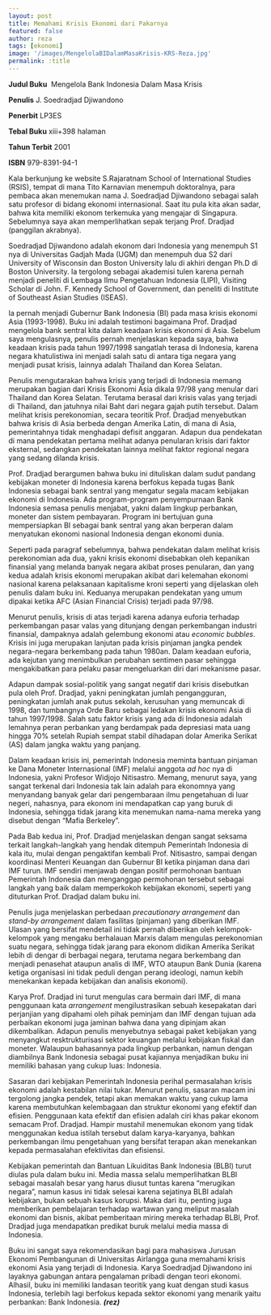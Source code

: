 ```yaml
---
layout: post
title: Memahami Krisis Ekonomi dari Pakarnya
featured: false
author: reza
tags: [ekonomi]
image: '/images/MengelolaBIDalamMasaKrisis-KRS-Reza.jpg'
permalink: :title
---
```


**Judul Buku**  Mengelola Bank Indonesia Dalam Masa Krisis

**Penulis** J. Soedradjad Djiwandono

**Penerbit** LP3ES

**Tebal Buku** xiii+398 halaman

**Tahun Terbit** 2001

**ISBN** 979-8391-94-1

Kala berkunjung ke website S.Rajaratnam School of International Studies (RSIS), tempat di mana Tito Karnavian menempuh doktoralnya, para pembaca akan menemukan nama J. Soedradjad Djiwandono sebagai salah satu profesor di bidang ekonomi internasional. Saat itu pula kita akan sadar, bahwa kita memiliki ekonom terkemuka yang mengajar di Singapura. Sebelumnya saya akan memperlihatkan sepak terjang Prof. Dradjad (panggilan akrabnya).

Soedradjad Djiwandono adalah ekonom dari Indonesia yang menempuh S1 nya di Universitas Gadjah Mada (UGM) dan menempuh dua S2 dari University of Wisconsin dan Boston University lalu di akhiri dengan Ph.D di Boston University. Ia tergolong sebagai akademisi tulen karena pernah menjadi peneliti di Lembaga Ilmu Pengetahuan Indonesia (LIPI), Visiting Scholar di John. F. Kennedy School of Government, dan peneliti di Institute of Southeast Asian Studies (ISEAS).

Ia pernah menjadi Gubernur Bank Indonesia (BI) pada masa krisis ekonomi Asia (1993-1998). Buku ini adalah testimoni bagaimana Prof. Dradjad mengelola bank sentral kita dalam keadaan krisis ekonomi di Asia. Sebelum saya mengulasnya, penulis pernah menjelaskan kepada saya, bahwa keadaan krisis pada tahun 1997/1998 sangatlah terasa di Indonesia, karena negara khatulistiwa ini menjadi salah satu di antara tiga negara yang menjadi pusat krisis, lainnya adalah Thailand dan Korea Selatan.

Penulis mengutarakan bahwa krisis yang terjadi di Indonesia memang merupakan bagian dari Krisis Ekonomi Asia dikala 97/98 yang menular dari Thailand dan Korea Selatan. Terutama berasal dari krisis valas yang terjadi di Thailand, dan jatuhnya nilai Baht dari negara gajah putih tersebut. Dalam melihat krisis perekonomian, secara teoritik Prof. Dradjad menyebutkan bahwa krisis di Asia berbeda dengan Amerika Latin, di mana di Asia, pemerintahnya tidak menghadapi defisit anggaran. Adapun dua pendekatan di mana pendekatan pertama melihat adanya penularan krisis dari faktor eksternal, sedangkan pendekatan lainnya melihat faktor regional negara yang sedang dilanda krisis.

Prof. Dradjad berargumen bahwa buku ini dituliskan dalam sudut pandang kebijakan moneter di Indonesia karena berfokus kepada tugas Bank Indonesia sebagai bank sentral yang mengatur segala macam kebijakan ekonomi di Indonesia. Ada program-program penyempurnaan Bank Indonesia semasa penulis menjabat, yakni dalam lingkup perbankan, moneter dan sistem pembayaran. Program ini bertujuan guna mempersiapkan BI sebagai bank sentral yang akan berperan dalam menyatukan ekonomi nasional Indonesia dengan ekonomi dunia.

Seperti pada paragraf sebelumnya, bahwa pendekatan dalam melihat krisis perekonomian ada dua, yakni krisis ekonomi disebabkan oleh kepanikan finansial yang melanda banyak negara akibat proses penularan, dan yang kedua adalah krisis ekonomi merupakan akibat dari kelemahan ekonomi nasional karena pelaksanaan kapitalisme kroni seperti yang dijelaskan oleh penulis dalam buku ini. Keduanya merupakan pendekatan yang umum dipakai ketika AFC (Asian Financial Crisis) terjadi pada 97/98.

Menurut penulis, krisis di atas terjadi karena adanya euforia terhadap perkembangan pasar valas yang ditunjang dengan perkembangan industri finansial, dampaknya adalah gelembung ekonomi atau _economic bubbles_. Krisis ini juga merupakan lanjutan pada krisis pinjaman jangka pendek negara-negara berkembang pada tahun 1980an. Dalam keadaan euforia, ada kejutan yang menimbulkan perubahan sentimen pasar sehingga mengakibatkan para pelaku pasar mengeluarkan diri dari mekanisme pasar.

Adapun dampak sosial-politik yang sangat negatif dari krisis disebutkan pula oleh Prof. Dradjad, yakni peningkatan jumlah pengangguran, peningkatan jumlah anak putus sekolah, kerusuhan yang memuncak di 1998, dan tumbangnya Orde Baru sebagai ledakan krisis ekonomi Asia di tahun 1997/1998. Salah satu faktor krisis yang ada di Indonesia adalah lemahnya peran perbankan yang berdampak pada depresiasi mata uang hingga 70% setelah Rupiah sempat stabil dihadapan dolar Amerika Serikat (AS) dalam jangka waktu yang panjang.

Dalam keadaan krisis ini, pemerintah Indonesia meminta bantuan pinjaman ke Dana Moneter Internasional (IMF) melalui anggota _ad hoc_ nya di Indonesia, yakni Profesor Widjojo Nitisastro. Memang, menurut saya, yang sangat terkenal dari Indonesia tak lain adalah para ekonomnya yang menyandang banyak gelar dari pengembaraan ilmu pengetahuan di luar negeri, nahasnya, para ekonom ini mendapatkan cap yang buruk di Indonesia, sehingga tidak jarang kita menemukan nama-nama mereka yang disebut dengan “Mafia Berkeley”.

Pada Bab kedua ini, Prof. Dradjad menjelaskan dengan sangat seksama terkait langkah-langkah yang hendak ditempuh Pemerintah Indonesia di kala itu, mulai dengan pengaktifan kembali Prof. Nitisastro, sampai dengan koordinasi Menteri Keuangan dan Gubernur BI ketika pinjaman dana dari IMF turun. IMF sendiri menjawab dengan positif permohonan bantuan Pemerintah Indonesia dan menganggap permohonan tersebut sebagai langkah yang baik dalam memperkokoh kebijakan ekonomi, seperti yang dituturkan Prof. Dradjad dalam buku ini.

Penulis juga menjelaskan perbedaan _precautionary arrangement_ dan _stand-by arrangement_ dalam fasilitas (pinjaman) yang diberikan IMF. Ulasan yang bersifat mendetail ini tidak pernah diberikan oleh kelompok-kelompok yang mengaku berhalauan Marxis dalam mengulas perekonomian suatu negara, sehingga tidak jarang para ekonom didikan Amerika Serikat lebih di dengar di berbagai negara, terutama negara berkembang dan menjadi penasehat ataupun analis di IMF, WTO ataupun Bank Dunia (karena ketiga organisasi ini tidak peduli dengan perang ideologi, namun kebih menekankan kepada kebijakan dan analisis ekonomi).

Karya Prof. Dradjad ini turut mengulas cara bermain dari IMF, di mana penggunaan kata _arrangement_ mengilustrasikan sebuah kesepakatan dari perjanjian yang dipahami oleh pihak peminjam dan IMF dengan tujuan ada perbaikan ekonomi juga jaminan bahwa dana yang dipinjam akan dikembalikan. Adapun penulis menyebutnya sebagai paket kebijakan yang menyangkut resktrukturisasi sektor keuangan melalui kebijakan fiskal dan moneter. Walaupun bahasannya pada lingkup perbankan, namun dengan diambilnya Bank Indonesia sebagai pusat kajiannya menjadikan buku ini memiliki bahasan yang cukup luas: Indonesia.

Sasaran dari kebijakan Pemerintah Indonesia perihal permasalahan krisis ekonomi adalah kestabilan nilai tukar. Menurut penulis, sasaran macam ini tergolong jangka pendek, tetapi akan memakan waktu yang cukup lama karena membutuhkan kelembagaan dan struktur ekonomi yang efektif dan efisien. Penggunaan kata efektif dan efisien adalah ciri khas pakar ekonom semacam Prof. Dradjad. Hampir mustahil menemukan ekonom yang tidak menggunakan kedua istilah tersebut dalam karya-karyanya, bahkan perkembangan ilmu pengetahuan yang bersifat terapan akan menekankan kepada permasalahan efektivitas dan efisiensi.

Kebijakan pemerintah dan Bantuan Likuiditas Bank Indonesia (BLBI) turut diulas pula dalam buku ini. Media massa selalu memperlihatkan BLBI sebagai masalah besar yang harus diusut tuntas karena “merugikan negara”, namun kasus ini tidak selesai karena sejatinya BLBI adalah kebijakan, bukan sebuah kasus korupsi. Maka dari itu, penting juga memberikan pembelajaran terhadap wartawan yang meliput masalah ekonomi dan bisnis, akibat pemberitaan miring mereka terhadap BLBI, Prof. Dradjad juga mendapatkan predikat buruk melalui media massa di Indonesia.

Buku ini sangat saya rekomendasikan bagi para mahasiswa Jurusan Ekonomi Pembangunan di Universitas Airlangga guna memahami krisis ekonomi Asia yang terjadi di Indonesia. Karya Soedradjad Djiwandono ini layaknya gabungan antara pengalaman pribadi dengan teori ekonomi. Alhasil, buku ini memiliki landasan teoritik yang kuat dengan studi kasus Indonesia, terlebih lagi berfokus kepada sektor ekonomi yang menarik yaitu perbankan: Bank Indonesia. **_(rez)_**
